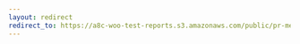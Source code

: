 ```yaml
---
layout: redirect
redirect_to: https://a8c-woo-test-reports.s3.amazonaws.com/public/pr-merge/41278/api/index.html
---
```

